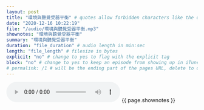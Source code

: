 ```yaml
---
layout: post
title: "環境與聽覺受器平衡" # quotes allow forbidden characters like the colon
date: "2020-12-16 10:22:19"
file: "/audio/環境與聽覺受器平衡.mp3"
shownotes: "環境與聽覺受器平衡"
summary: "環境與聽覺受器平衡"
duration: "file_duration" # audio length in min:sec
length: "file_length" # filesize in bytes
explicit: "no" # change to yes to flag with the explicit tag
block: "no" # change to yes to keep an episode from showing up in iTunes
# permalink: /1 # will be the ending part of the pages URL, delete to default to the title
---
```


<audio controls>
<source src="{{site.url}}{{site.baseurl}}{{ page.file }}" type="audio/x-mp3">
Your browser does not support the audio element.
</audio>
{{ page.shownotes }}
